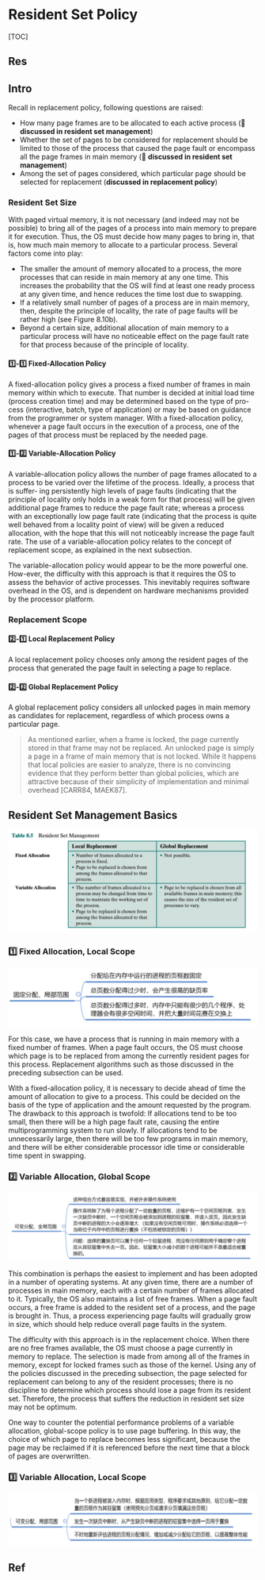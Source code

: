 # Resident Set Policy

[TOC]



## Res


## Intro
Recall in replacement policy, following questions are raised:

- How many page frames are to be allocated to each active process (🔔 **discussed in resident set management**)
- Whether the set of pages to be considered for replacement should be limited to those of the process that caused the page fault or encompass all the page frames in main memory (🔔 **discussed in resident set management**)
- Among the set of pages considered, which particular page should be selected for replacement (**discussed in replacement policy**)


### Resident Set Size 
With paged virtual memory, it is not necessary (and indeed may not be possible) to bring all of the pages of a process into main memory to prepare it for execution. Thus, the OS must decide how many pages to bring in, that is, how much main memory to allocate to a particular process. Several factors come into play:
- The smaller the amount of memory allocated to a process, the more processes that can reside in main memory at any one time. This increases the probability that the OS will find at least one ready process at any given time, and hence reduces the time lost due to swapping.
- If a relatively small number of pages of a process are in main memory, then, despite the principle of locality, the rate of page faults will be rather high (see Figure 8.10b).
- Beyond a certain size, additional allocation of main memory to a particular process will have no noticeable effect on the page fault rate for that process because of the principle of locality.


#### 1️⃣-1️⃣ Fixed-Allocation Policy
A fixed-allocation policy gives a process a fixed number of frames in main memory within which to execute. That number is decided at initial load time (process creation time) and may be determined based on the type of pro- cess (interactive, batch, type of application) or may be based on guidance from the programmer or system manager. With a fixed-allocation policy, whenever a page fault occurs in the execution of a process, one of the pages of that process must be replaced by the needed page.


#### 1️⃣-2️⃣ Variable-Allocation Policy
A variable-allocation policy allows the number of page frames allocated to a process to be varied over the lifetime of the process. Ideally, a process that is suffer- ing persistently high levels of page faults (indicating that the principle of locality only holds in a weak form for that process) will be given additional page frames to reduce the page fault rate; whereas a process with an exceptionally low page fault rate (indicating that the process is quite well behaved from a locality point of view) will be given a reduced allocation, with the hope that this will not noticeably increase the page fault rate. The use of a variable-allocation policy relates to the concept of replacement scope, as explained in the next subsection.

The variable-allocation policy would appear to be the more powerful one. How-ever, the difficulty with this approach is that it requires the OS to assess the behavior of active processes. This inevitably requires software overhead in the OS, and is dependent on hardware mechanisms provided by the processor platform.


### Replacement Scope
#### 2️⃣-1️⃣ Local Replacement Policy
A local replacement policy chooses only among the resident pages of the process that generated the page fault in selecting a page to replace.


#### 2️⃣-2️⃣ Global Replacement Policy
A global replacement policy considers all unlocked pages in main memory as candidates for replacement, regardless of which process owns a particular page.

> As mentioned earlier, when a frame is locked, the page currently stored in that frame may not be replaced. An unlocked page is simply a page in a frame of main memory that is not locked. While it happens that local policies are easier to analyze, there is no convincing evidence that they perform better than global policies, which are attractive because of their simplicity of implementation and minimal overhead [CARR84, MAEK87].



## Resident Set Management Basics
![](../../../../../../../Assets/Pics/Screenshot%202023-05-11%20at%203.28.22%20PM.png)


### 1️⃣ Fixed Allocation, Local Scope
![](../../../../../../../Assets/Pics/Screenshot%202023-06-19%20at%208.21.42%20PM.png)

For this case, we have a process that is running in main memory with a fixed number of frames. When a page fault occurs, the OS must choose which page is to be replaced from among the currently resident pages for this process. Replacement algorithms such as those discussed in the preceding subsection can be used.

With a fixed-allocation policy, it is necessary to decide ahead of time the amount of allocation to give to a process. This could be decided on the basis of the type of application and the amount requested by the program. The drawback to this approach is twofold: If allocations tend to be too small, then there will be a high page fault rate, causing the entire multiprogramming system to run slowly. If allocations tend to be unnecessarily large, then there will be too few programs in main memory, and there will be either considerable processor idle time or considerable time spent in swapping.


### 2️⃣ Variable Allocation, Global Scope
![](../../../../../../../Assets/Pics/Screenshot%202023-06-19%20at%208.23.10%20PM.png)

This combination is perhaps the easiest to implement and has been adopted in a number of operating systems. At any given time, there are a number of processes in main memory, each with a certain number of frames allocated to it. Typically, the OS also maintains a list of free frames. When a page fault occurs, a free frame is added to the resident set of a process, and the page is brought in. Thus, a process experiencing page faults will gradually grow in size, which should help reduce overall page faults in the system.

The difficulty with this approach is in the replacement choice. When there are no free frames available, the OS must choose a page currently in memory to replace. The selection is made from among all of the frames in memory, except for locked frames such as those of the kernel. Using any of the policies discussed in the preceding subsection, the page selected for replacement can belong to any of the resident processes; there is no discipline to determine which process should lose a page from its resident set. Therefore, the process that suffers the reduction in resident set size may not be optimum.

One way to counter the potential performance problems of a variable allocation, global-scope policy is to use page buffering. In this way, the choice of which page to replace becomes less significant, because the page may be reclaimed if it is referenced before the next time that a block of pages are overwritten.



### 3️⃣ Variable Allocation, Local Scope
![](../../../../../../../Assets/Pics/Screenshot%202023-06-19%20at%208.23.44%20PM.png)





## Ref


